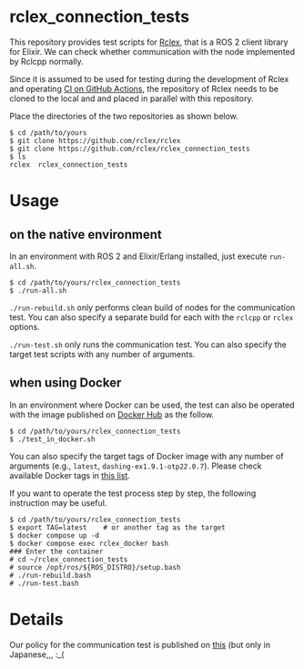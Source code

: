# rclex_connection_tests

This repository provides test scripts for [Rclex](https://github.com/rclex/rclex), that is a ROS 2 client library for Elixir.
We can check whether communication with the node implemented by Rclcpp normally.

Since it is assumed to be used for testing during the development of Rclex and operating [CI on GitHub Actions](https://github.com/rclex/rclex/actions), the repository of Rclex needs to be cloned to the local and and placed in parallel with this repository.

Place the directories of the two repositories as shown below.

```
$ cd /path/to/yours
$ git clone https://github.com/rclex/rclex
$ git clone https://github.com/rclex/rclex_connection_tests
$ ls
rclex  rclex_connection_tests
```

# Usage

## on the native environment

In an environment with ROS 2 and Elixir/Erlang installed, just execute `run-all.sh`.

```
$ cd /path/to/yours/rclex_connection_tests
$ ./run-all.sh
```

`./run-rebuild.sh` only performs clean build of nodes for the communication test. You can also specify a separate build for each with the `rclcpp` or `rclex` options.

`./run-test.sh` only runs the communication test. You can also specify the target test scripts with any number of arguments.

## when using Docker

In an environment where Docker can be used, the test can also be operated with the image published on [Docker Hub](https://hub.docker.com/r/rclex/rclex_docker) as the follow.

```
$ cd /path/to/yours/rclex_connection_tests
$ ./test_in_docker.sh
```

You can also specify the target tags of Docker image with any number of arguments (e.g., `latest`, `dashing-ex1.9.1-otp22.0.7`). Please check available Docker tags in [this list](https://github.com/rclex/rclex_docker#available-versions-docker-tags).

If you want to operate the test process step by step, the following instruction may be useful.

```
$ cd /path/to/yours/rclex_connection_tests
$ export TAG=latest    # or another tag as the target
$ docker compose up -d
$ docker compose exec rclex_docker bash
### Enter the container
# cd ~/rclex_connection_tests
# source /opt/ros/${ROS_DISTRO}/setup.bash
# ./run-rebuild.bash
# ./run-test.bash
```

# Details

Our policy for the communication test is published on [this](https://docs.google.com/presentation/d/1JKKWJh-f0EvkdYsMfv1cXwphZdbnasCLiJnGNy0E4Z8/edit?usp=sharing)
(but only in Japanese,,, :_(
